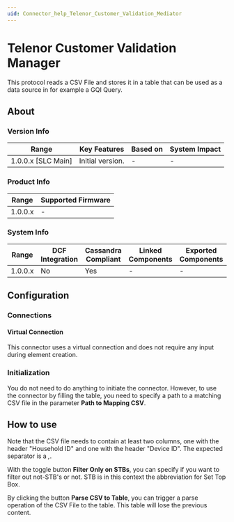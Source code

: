 ```yaml
---
uid: Connector_help_Telenor_Customer_Validation_Mediator
---
```


# Telenor Customer Validation Manager

This protocol reads a CSV File and stores it in a table that can be used as a data source in for example a GQI Query.

## About

### Version Info

| Range            | Key Features | Based on | System Impact |
|----------------------|------------------|--------------|-------------------|
| 1.0.0.x [SLC Main] | Initial version. | -           | -                |

### Product Info

| Range | Supported Firmware |
|-----------|------------------------|
| 1.0.0.x   | -                     |

### System Info

| Range | DCF Integration | Cassandra Compliant | Linked Components | Exported Components |
|-----------|---------------------|-------------------------|-----------------------|-------------------------|
| 1.0.0.x   | No                  | Yes                     | -                    | -                      |

## Configuration

### Connections

#### Virtual Connection

This connector uses a virtual connection and does not require any input during element creation.

### Initialization

You do not need to do anything to initiate the connector. However, to use the connector by filling the table, you need to specify a path to a matching CSV file in the parameter **Path to Mapping CSV**. 

## How to use

Note that the CSV file needs to contain at least two columns, one with the header "Household ID" and one with the header "Device ID". The expected separator is a *,*. 

With the toggle button **Filter Only on STBs**, you can specify if you want to filter out not-STB's or not. STB is in this context the abbreviation for Set Top Box. 

By clicking the button **Parse CSV to Table**, you can trigger a parse operation of the CSV File to the table. This table will lose the previous content. 

